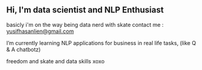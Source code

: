 ## Hi, I'm data scientist and NLP Enthusiast
basicly i'm on the way being data nerd with skate
contact me : yusifhasanlien@gmail.com


I’m currently learning NLP applications for  business in real life tasks, (like Q & A chatbotz)

freedom and skate and data skills xoxo
<!--
**yusif-hasanli/yusif-hasanli** is a ✨ _special_ ✨ repository because its `README.md` (this file) appears on your GitHub profile.

Here are some ideas to get you started:

- 🔭 I’m currently working on ...
- 🌱 I’m currently learning ...
- 👯 I’m looking to collaborate on ...
- 🤔 I’m looking for help with ...
- 💬 Ask me about ...
- 📫 How to reach me: ...
- 😄 Pronouns: ...
- ⚡ Fun fact: ...
-->
